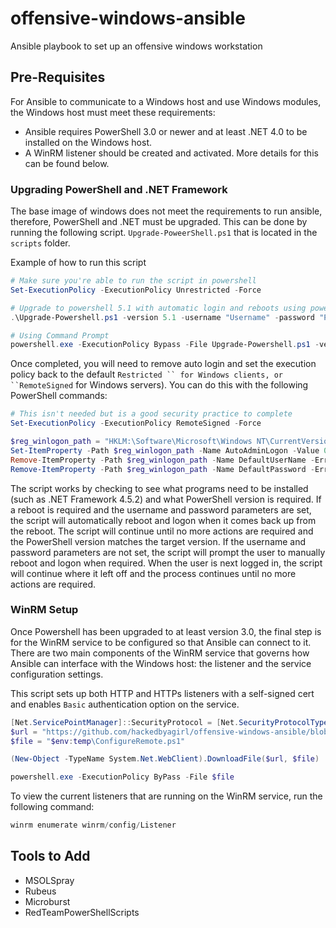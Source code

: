 # offensive-windows-ansible
Ansible playbook to set up an offensive windows workstation

## Pre-Requisites
For Ansible to communicate to a Windows host and use Windows modules, the Windows host must meet these requirements:
- Ansible requires PowerShell 3.0 or newer and at least .NET 4.0 to be installed on the Windows host.
- A WinRM listener should be created and activated. More details for this can be found below.

### Upgrading PowerShell and .NET Framework
The base image of windows does not meet the requirements to run ansible, therefore, PowerShell and .NET must be upgraded. This can be done by running the following script. `Upgrade-PoweerShell.ps1` that is located in the `scripts` folder.
 
Example of how to run this script

```powershell
# Make sure you're able to run the script in powershell
Set-ExecutionPolicy -ExecutionPolicy Unrestricted -Force

# Upgrade to powershell 5.1 with automatic login and reboots using powershell
.\Upgrade-Powershell.ps1 -version 5.1 -username "Username" -password "Password"

# Using Command Prompt
powershell.exe -ExecutionPolicy Bypass -File Upgrade-Powershell.ps1 -version 5.1 -username "Username" -password "Password"
```
Once completed, you will need to remove auto login and set the execution policy back to the default `Restricted `` for Windows clients, or ``RemoteSigned` for Windows servers). You can do this with the following PowerShell commands:

```powershell
# This isn't needed but is a good security practice to complete
Set-ExecutionPolicy -ExecutionPolicy RemoteSigned -Force

$reg_winlogon_path = "HKLM:\Software\Microsoft\Windows NT\CurrentVersion\Winlogon"
Set-ItemProperty -Path $reg_winlogon_path -Name AutoAdminLogon -Value 0
Remove-ItemProperty -Path $reg_winlogon_path -Name DefaultUserName -ErrorAction SilentlyContinue
Remove-ItemProperty -Path $reg_winlogon_path -Name DefaultPassword -ErrorAction SilentlyContinue
```
The script works by checking to see what programs need to be installed (such as .NET Framework 4.5.2) and what PowerShell version is required. If a reboot is required and the username and password parameters are set, the script will automatically reboot and logon when it comes back up from the reboot. The script will continue until no more actions are required and the PowerShell version matches the target version. If the username and password parameters are not set, the script will prompt the user to manually reboot and logon when required. When the user is next logged in, the script will continue where it left off and the process continues until no more actions are required.

### WinRM Setup
Once Powershell has been upgraded to at least version 3.0, the final step is for the WinRM service to be configured so that Ansible can connect to it. There are two main components of the WinRM service that governs how Ansible can interface with the Windows host: the listener and the service configuration settings.

This script sets up both HTTP and HTTPs listeners with a self-signed cert and enables `Basic` authentication option on the service. 

```powershell
[Net.ServicePointManager]::SecurityProtocol = [Net.SecurityProtocolType]::Tls12
$url = "https://github.com/hackedbyagirl/offensive-windows-ansible/blob/main/scripts/ConfigureRemote.ps1"
$file = "$env:temp\ConfigureRemote.ps1"

(New-Object -TypeName System.Net.WebClient).DownloadFile($url, $file)

powershell.exe -ExecutionPolicy ByPass -File $file
```
To view the current listeners that are running on the WinRM service, run the following command:
```powershell
winrm enumerate winrm/config/Listener
```


## Tools to Add
- MSOLSpray
- Rubeus
- Microburst
- RedTeamPowerShellScripts
